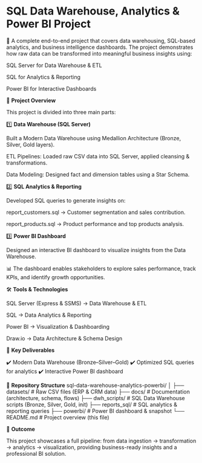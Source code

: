 # SQL Data Warehouse, Analytics & Power BI Project

🚀 A complete end-to-end project that covers data warehousing, SQL-based analytics, and business intelligence dashboards.
The project demonstrates how raw data can be transformed into meaningful business insights using:

SQL Server for Data Warehouse & ETL

SQL for Analytics & Reporting

Power BI for Interactive Dashboards

📂 **Project Overview**

This project is divided into three main parts:

1️⃣ **Data Warehouse (SQL Server)**

Built a Modern Data Warehouse using Medallion Architecture (Bronze, Silver, Gold layers).

ETL Pipelines: Loaded raw CSV data into SQL Server, applied cleansing & transformations.

Data Modeling: Designed fact and dimension tables using a Star Schema.

2️⃣ **SQL Analytics & Reporting**

Developed SQL queries to generate insights on:

report_customers.sql → Customer segmentation and sales contribution.

report_products.sql → Product performance and top products analysis.

3️⃣ **Power BI Dashboard**

Designed an interactive BI dashboard to visualize insights from the Data Warehouse.

📊 The dashboard enables stakeholders to explore sales performance, track KPIs, and identify growth opportunities.

🛠️ **Tools & Technologies**

SQL Server (Express & SSMS) → Data Warehouse & ETL

SQL → Data Analytics & Reporting

Power BI → Visualization & Dashboarding

Draw.io → Data Architecture & Schema Design

📌 **Key Deliverables**

✔️ Modern Data Warehouse (Bronze–Silver–Gold)
✔️ Optimized SQL queries for analytics
✔️ Interactive Power BI dashboard

📂 **Repository Structure**
sql-data-warehouse-analytics-powerbi/
│
├── datasets/        # Raw CSV files (ERP & CRM data)
├── docs/            # Documentation (architecture, schema, flows)
├── dwh_scripts/     # SQL Data Warehouse scripts (Bronze, Silver, Gold, init)
├── reports_sql/     # SQL analytics & reporting queries
├── powerbi/         # Power BI dashboard & snapshot
└── README.md        # Project overview (this file)


🚀 **Outcome**

This project showcases a full pipeline: from data ingestion → transformation → analytics → visualization, providing business-ready insights and a professional BI solution.
